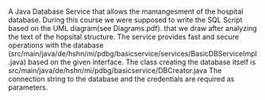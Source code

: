A Java Database Service that allows the mamangesment of the hospital database. During this course we were supposed to write the SQL Script based on the UML diagram(see Diagrams.pdf). that we draw after analyzing the text of the hopsital structure.
The service provides fast and secure operations with the database (src/main/java/de/hshn/mi/pdbg/basicservice/services/BasicDBServiceImpl.java) based on the given interface.
The class creating the database itself is src/main/java/de/hshn/mi/pdbg/basicservice/DBCreator.java The connection string to the database and the credentials are required as parameters.
